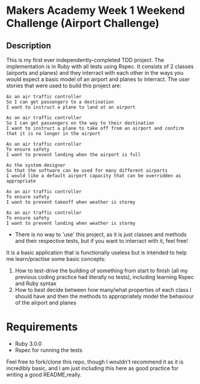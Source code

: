 # Makers Academy Week 1 Weekend Challenge (Airport Challenge)

## Description

This is my first ever independently-completed TDD project. The implementation is in Ruby with all tests using Rspec. It consists of 2 classes (airports and planes) and they interract with each other in the ways you would expect a basic model of an airport and planes to interract. The user stories that were used to build this project are:

```
As an air traffic controller 
So I can get passengers to a destination 
I want to instruct a plane to land at an airport

As an air traffic controller 
So I can get passengers on the way to their destination 
I want to instruct a plane to take off from an airport and confirm that it is no longer in the airport

As an air traffic controller 
To ensure safety 
I want to prevent landing when the airport is full 

As the system designer
So that the software can be used for many different airports
I would like a default airport capacity that can be overridden as appropriate

As an air traffic controller 
To ensure safety 
I want to prevent takeoff when weather is stormy 

As an air traffic controller 
To ensure safety 
I want to prevent landing when weather is stormy 
```

* There is no way to 'use' this project, as it is just classes and methods and their respective tests, but if you want to interract with it, feel free!

It is a basic application that is functionally useless but is intended to help me learn/practise some basic concepts:

1. How to test-drive the building of something from start to finish (all my previous coding practice had literally no tests), including learning Rspec and Ruby syntax
2. How to best decide between how many/what properties of each class I should have and then the methods to appropriately model the behaviour of the airport and planes

# Requirements
- Ruby 3.0.0
- Rspec for running the tests

Feel free to fork/clone this repo, though I wouldn't recommend it as it is incredibly basic, and I am just including this here as good practice for writing a good README,really.



